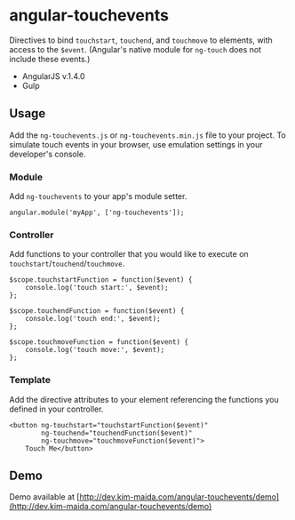 # angular-touchevents

Directives to bind `touchstart`, `touchend`, and `touchmove` to elements, with access to the `$event`. (Angular's 
native module for `ng-touch` does not include these events.)

* AngularJS v.1.4.0
* Gulp

## Usage

Add the `ng-touchevents.js` or `ng-touchevents.min.js` file to your project. To simulate touch events in your 
browser, use emulation settings in your developer's console.

### Module

Add `ng-touchevents` to your app's module setter.

```
angular.module('myApp', ['ng-touchevents']);
```

### Controller

Add functions to your controller that you would like to execute on `touchstart`/`touchend`/`touchmove`.

```
$scope.touchstartFunction = function($event) {
	console.log('touch start:', $event);
};

$scope.touchendFunction = function($event) {
	console.log('touch end:', $event);
};

$scope.touchmoveFunction = function($event) {
	console.log('touch move:', $event);
};
```

### Template

Add the directive attributes to your element referencing the functions you defined in your controller.

```
<button ng-touchstart="touchstartFunction($event)" 
		ng-touchend="touchendFunction($event)" 
		ng-touchmove="touchmoveFunction($event)">
	Touch Me</button>
```

## Demo

Demo available at [http://dev.kim-maida.com/angular-touchevents/demo](http://dev.kim-maida.com/angular-touchevents/demo)